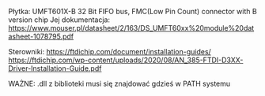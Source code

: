 Płytka:
UMFT601X-B 32 Bit FIFO bus, FMC(Low Pin Count) connector with B version chip
Jej dokumentacja:
https://www.mouser.pl/datasheet/2/163/DS_UMFT60xx%20module%20datasheet-1078795.pdf

Sterowniki:
https://ftdichip.com/document/installation-guides/
https://ftdichip.com/wp-content/uploads/2020/08/AN_385-FTDI-D3XX-Driver-Installation-Guide.pdf

WAŻNE:
.dll z biblioteki musi się znajdować gdzieś w PATH systemu